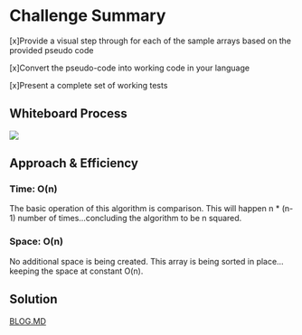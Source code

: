 # Challenge Summary
<!-- Description of the challenge -->

[x]Provide a visual step through for each of the sample arrays based on the provided pseudo code

[x]Convert the pseudo-code into working code in your language

[x]Present a complete set of working tests

## Whiteboard Process
<!-- Embedded whiteboard image -->


![](/assets/whiteboard_sort_merge.jpg)

## Approach & Efficiency
<!-- What approach did you take? Why? What is the Big O space/time for this approach? -->
### Time: O(n)

The basic operation of this algorithm is comparison. This will happen n * (n-1) number of times…concluding the algorithm to be n squared.

### Space: O(n)

No additional space is being created. This array is being sorted in place…keeping the space at constant O(n).



## Solution
<!-- Show how to run your code, and examples of it in action -->



[BLOG.MD](https://github.com/ashrf288/data-structures-and-algorithms/blob/main/python/challenges/mergeSort/BLOG.md)
